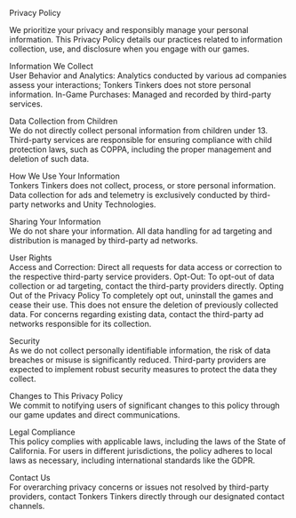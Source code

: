 Privacy Policy

We prioritize your privacy and responsibly manage your personal information. This Privacy Policy details our practices related to information collection, use, and disclosure when you engage with our games.

Information We Collect  
User Behavior and Analytics: Analytics conducted by various ad companies assess your interactions; Tonkers Tinkers does not store personal information.
In-Game Purchases: Managed and recorded by third-party services.

Data Collection from Children  
We do not directly collect personal information from children under 13. Third-party services are responsible for ensuring compliance with child protection laws, such as COPPA, including the proper management and deletion of such data.

How We Use Your Information  
Tonkers Tinkers does not collect, process, or store personal information. Data collection for ads and telemetry is exclusively conducted by third-party networks and Unity Technologies.

Sharing Your Information  
We do not share your information. All data handling for ad targeting and distribution is managed by third-party ad networks.

User Rights  
Access and Correction: Direct all requests for data access or correction to the respective third-party service providers.
Opt-Out: To opt-out of data collection or ad targeting, contact the third-party providers directly.
Opting Out of the Privacy Policy
To completely opt out, uninstall the games and cease their use. This does not ensure the deletion of previously collected data. For concerns regarding existing data, contact the third-party ad networks responsible for its collection.

Security  
As we do not collect personally identifiable information, the risk of data breaches or misuse is significantly reduced. Third-party providers are expected to implement robust security measures to protect the data they collect.

Changes to This Privacy Policy  
We commit to notifying users of significant changes to this policy through our game updates and direct communications.

Legal Compliance  
This policy complies with applicable laws, including the laws of the State of California. For users in different jurisdictions, the policy adheres to local laws as necessary, including international standards like the GDPR.

Contact Us  
For overarching privacy concerns or issues not resolved by third-party providers, contact Tonkers Tinkers directly through our designated contact channels.
